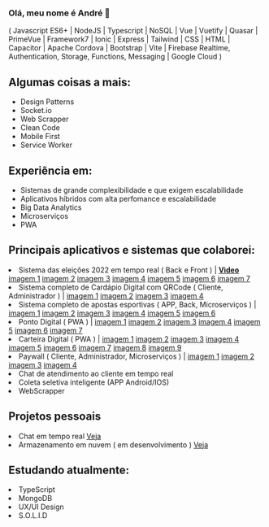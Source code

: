 ### Olá, meu nome é André 👋
( Javascript ES6+ | NodeJS | Typescript | NoSQL | Vue | Vuetify | Quasar | PrimeVue | Framework7 | Ionic | Express | Tailwind | CSS | HTML | Capacitor | Apache Cordova | Bootstrap | Vite | Firebase Realtime, Authentication, Storage, Functions, Messaging | Google Cloud )

<h2>Algumas coisas a mais:</h2>
<ul>
  <li>Design Patterns</li>
  <li>Socket.io</li>
  <li>Web Scrapper</li>
  <li>Clean Code</li>
  <li>Mobile First</li>
  <li>Service Worker</li>
</ul>
<h2>Experiência em:</h2>
<ul>
  <li>Sistemas de grande complexibilidade e que exigem escalabilidade</li>
  <li>Aplicativos híbridos com alta perfomance e escalabilidade</li>
  <li>Big Data Analytics</li>
  <li>Microserviços</li>
  <li>PWA</li>
</ul>
<h2>Principais aplicativos e sistemas que colaborei:</h2>
<li>Sistema das eleições 2022 em tempo real ( Back e Front ) |
  <a href="https://firebasestorage.googleapis.com/v0/b/playum-f71b9.appspot.com/o/video_eleicoes.mp4?alt=media&token=571784fc-10c6-40c2-bf80-bc772a67bb38"><strong>Vìdeo</strong></a> 
  <a href="https://firebasestorage.googleapis.com/v0/b/playum-f71b9.appspot.com/o/localhost_1217_(iPhone%20SE)%20(2).png?alt=media&token=6fd13660-22f3-43f3-bde2-b1313ec84575">imagem 1</a>
  <a href="https://firebasestorage.googleapis.com/v0/b/playum-f71b9.appspot.com/o/localhost_1217_(iPhone%20SE)%20(3).png?alt=media&token=38ae8374-146e-415e-a08d-ab9e91615485">imagem 2</a>
  <a href="https://firebasestorage.googleapis.com/v0/b/playum-f71b9.appspot.com/o/localhost_1217_(iPhone%20SE)%20(4).png?alt=media&token=25720c34-1b9b-47c3-a7b1-246aaeed1e50">imagem 3</a>
   <a href="https://firebasestorage.googleapis.com/v0/b/playum-f71b9.appspot.com/o/eleicoes.png?alt=media&token=61163daa-f1e2-471e-8a49-312d593063ef">imagem 4</a>
  <a href="https://firebasestorage.googleapis.com/v0/b/playum-f71b9.appspot.com/o/eleicoes%20(1).png?alt=media&token=469bbbfa-eb9d-4f18-9fce-8e6158a7eb06">imagem 5</a>
  <a href="https://firebasestorage.googleapis.com/v0/b/playum-f71b9.appspot.com/o/eleicoes%20(3).png?alt=media&token=c2cdee79-743e-4a3b-9d7e-b8a4832d41d0">imagem 6</a>
  <a href="https://firebasestorage.googleapis.com/v0/b/playum-f71b9.appspot.com/o/eleicoes%20(2).png?alt=media&token=7dda12a4-f3dc-4b9c-95ec-3b0206ff8709">imagem 7</a>
</li>
<li>Sistema completo de Cardápio Digital com QRCode ( Cliente, Administrador ) | 
 <a href="https://firebasestorage.googleapis.com/v0/b/playum-f71b9.appspot.com/o/cardapio.playum.com.br__restaurant%3D9tk21CpjWWZ2k6tkQxJFmGGcnEl1%26table%3D39900(iPhone%20SE)%20(8).png?alt=media&token=9634e343-c3e8-4419-9c4a-65a056c16111">imagem 1</a>
  <a href="https://firebasestorage.googleapis.com/v0/b/playum-f71b9.appspot.com/o/cardapio.playum.com.br__restaurant%3D9tk21CpjWWZ2k6tkQxJFmGGcnEl1%26table%3D39900(iPhone%20SE)%20(2).png?alt=media&token=782274ac-e665-4f61-9071-25f78d7b3d79">imagem 2</a>
  <a href="https://firebasestorage.googleapis.com/v0/b/playum-f71b9.appspot.com/o/cardapio.playum.com.br__restaurant%3D9tk21CpjWWZ2k6tkQxJFmGGcnEl1%26table%3D39900(iPhone%20SE)%20(1).png?alt=media&token=7d90aa08-aec1-4706-94f2-796442a2488d">imagem 3</a>
    <a href="https://firebasestorage.googleapis.com/v0/b/playum-f71b9.appspot.com/o/cardapio.playum.com.br__restaurant%3D9tk21CpjWWZ2k6tkQxJFmGGcnEl1%26table%3D39900(iPhone%20SE)%20(9).png?alt=media&token=a7e8482f-4a14-4521-9eeb-98595929ac25">imagem 
4</a>
</li>
<li>Sistema completo de apostas esportivas ( APP, Back, Microserviços ) |
 <a href="https://firebasestorage.googleapis.com/v0/b/playum-f71b9.appspot.com/o/futbolao1%20(1).jpg?alt=media&token=129682c7-e5b2-4142-b414-3bd9c45a87cc">imagem 1</a>
   <a href="https://firebasestorage.googleapis.com/v0/b/playum-f71b9.appspot.com/o/futbolao1%20(8).jpg?alt=media&token=0b66b069-8dc0-4dfd-8080-20ad7ffc565a">imagem 2</a>
  <a href="https://firebasestorage.googleapis.com/v0/b/playum-f71b9.appspot.com/o/futbolao1%20(3).jpg?alt=media&token=99883b89-2263-4c7e-b3b5-bb915ed37f04">imagem 3</a>
  <a href="https://firebasestorage.googleapis.com/v0/b/playum-f71b9.appspot.com/o/futbolao1%20(4).jpg?alt=media&token=409d2bb8-bd21-49f8-a4ef-cf4a1f607661">imagem 4</a>
  <a href="https://firebasestorage.googleapis.com/v0/b/playum-f71b9.appspot.com/o/futbolao1%20(5).jpg?alt=media&token=52430b84-5a13-4db0-b1fa-5dd6797e4f03">imagem 
5</a>
   <a href="https://firebasestorage.googleapis.com/v0/b/playum-f71b9.appspot.com/o/futbolao1%20(7).jpg?alt=media&token=f7daa171-4936-412c-8aba-060266cefb79">imagem 
6</a>
</li>
<li>Ponto Digital ( PWA ) | 
 <a href="https://firebasestorage.googleapis.com/v0/b/playum-f71b9.appspot.com/o/asoponto.png?alt=media&token=fc2ec08c-8fd8-4b7e-9bdb-fcdd5fd1b508">imagem 1</a>
  <a href="https://firebasestorage.googleapis.com/v0/b/playum-f71b9.appspot.com/o/asoponto%20(1).png?alt=media&token=bd806285-6e39-4ba3-8fc2-34c073016fc1">imagem 2</a>
  <a href="https://firebasestorage.googleapis.com/v0/b/playum-f71b9.appspot.com/o/asoponto%20(2).png?alt=media&token=28b5e5ef-aa57-4e24-a5b7-b7e633f08510">imagem 3</a>
  <a href="https://firebasestorage.googleapis.com/v0/b/playum-f71b9.appspot.com/o/asoponto%20(3).png?alt=media&token=4febe49f-7527-4c0c-992b-3f09f182c35f">imagem 4</a>
  <a href="https://firebasestorage.googleapis.com/v0/b/playum-f71b9.appspot.com/o/asoponto%20(4).png?alt=media&token=7053c1e7-40cc-4906-8005-c63b9ad2e7b9">imagem 
5</a>
   <a href="https://firebasestorage.googleapis.com/v0/b/playum-f71b9.appspot.com/o/asoponto%20(5).png?alt=media&token=196c8db9-b922-4a63-a8ff-9be937344e81">imagem 
6</a>
    <a href="https://firebasestorage.googleapis.com/v0/b/playum-f71b9.appspot.com/o/asoponto%20(6).png?alt=media&token=1ed833d4-f11d-4a0f-adf6-be62c8ca2b1b">imagem 
7</a>
</li>
<li>Carteira Digital ( PWA ) | 
 <a href="https://firebasestorage.googleapis.com/v0/b/playum-f71b9.appspot.com/o/asopay%20(1).png?alt=media&token=864b8ea7-bd2c-4817-855f-58b8fd78f95d">imagem 1</a>
  <a href="https://firebasestorage.googleapis.com/v0/b/playum-f71b9.appspot.com/o/asopay%20(2).png?alt=media&token=2ab7295c-7b5f-4e19-b619-e0a017fd0985">imagem 2</a>
  <a href="https://firebasestorage.googleapis.com/v0/b/playum-f71b9.appspot.com/o/asopay%20(3).png?alt=media&token=97d1ee00-162b-4175-91c6-abfe7825991a">imagem 3</a>
  <a href="https://firebasestorage.googleapis.com/v0/b/playum-f71b9.appspot.com/o/asopay%20(4).png?alt=media&token=3847542e-e3f8-488b-a8a8-e70ad7a9f5b3">imagem 4</a>
  <a href="https://firebasestorage.googleapis.com/v0/b/playum-f71b9.appspot.com/o/asopay%20(5).png?alt=media&token=edc6f0fe-b24f-4ef9-aa77-40fc4b2bbf06">imagem 
5</a>
   <a href="https://firebasestorage.googleapis.com/v0/b/playum-f71b9.appspot.com/o/asopay%20(6).png?alt=media&token=7189144c-2516-467e-910b-981d2ea0b0e3">imagem 
6</a>
    <a href="https://firebasestorage.googleapis.com/v0/b/playum-f71b9.appspot.com/o/asopay.jpg?alt=media&token=d4b0d4b5-1902-49a4-820b-5f707a835caf">imagem 
7</a>
   <a href="https://firebasestorage.googleapis.com/v0/b/playum-f71b9.appspot.com/o/asopay%20(8).png?alt=media&token=ebd650bf-d684-4304-b231-5528debda8e0">imagem 
8</a>
   <a href="https://firebasestorage.googleapis.com/v0/b/playum-f71b9.appspot.com/o/asopay%20(7).png?alt=media&token=89846eea-1a6a-498d-8eb9-9114a8536e9c">imagem 
9</a>
</li>
<li>Paywall ( Cliente, Administrador, Microserviços ) | 
 <a href="https://firebasestorage.googleapis.com/v0/b/playum-f71b9.appspot.com/o/paywall.jpg?alt=media&token=2a2b2636-95bf-488c-a8dd-18b58899a64e">imagem 1</a>
 <a href="https://firebasestorage.googleapis.com/v0/b/playum-f71b9.appspot.com/o/paywall1.jpg?alt=media&token=e48ca586-867d-4f8a-9786-670763ab32ed">imagem 2</a>
 <a href="https://firebasestorage.googleapis.com/v0/b/playum-f71b9.appspot.com/o/paywall6.jpg?alt=media&token=fe977bf4-8bbe-4767-89b7-39d271fe6380">imagem 3</a>
 <a href="https://firebasestorage.googleapis.com/v0/b/playum-f71b9.appspot.com/o/paywall7.jpg?alt=media&token=c22b205f-9002-4447-800f-52c4b33cc777">imagem 4</a>
</li>
<li>Chat de atendimento ao cliente em tempo real</li>
<li>Coleta seletiva inteligente (APP Android/IOS)</li>
<li>WebScrapper</li>
<h2>Projetos pessoais</h2>
<li>Chat em tempo real <a href="https://andre-projetos.web.app/">Veja</a></li>
<li>Armazenamento em nuvem ( em desenvolvimento ) <a href="https://andre-cloud-storage.web.app">Veja</a></li>
<h2>Estudando atualmente:</h2>
<li>TypeScript</li>
<li>MongoDB</li>
<li>UX/UI Design</li>
<li>S.O.L.I.D</li>

